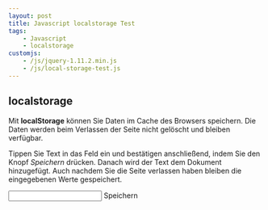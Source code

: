 ```yaml
---
layout: post
title: Javascript localstorage Test
tags:
    - Javascript
    - localstorage
customjs:
    - /js/jquery-1.11.2.min.js
    - /js/local-storage-test.js
---
```


## localstorage

Mit **localStorage** können Sie Daten im Cache des Browsers speichern. Die Daten werden beim Verlassen der Seite nicht gelöscht und bleiben verfügbar. 

Tippen Sie Text in das Feld ein und bestätigen anschließend, indem Sie den Knopf _Speichern_ drücken. Danach wird der Text dem Dokument hinzugefügt. Auch nachdem Sie die Seite verlassen haben bleiben die eingegebenen Werte gespeichert.

<div class="input-group">
    <input type="text" class="form-control">
    <span class="input-group-addon">Speichern</span>
</div>

<ul class="text"></ul>